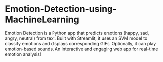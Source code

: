 # Emotion-Detection-using-MachineLearning
Emotion Detection is a Python app that predicts emotions (happy, sad, angry, neutral) from text. Built with Streamlit, it uses an SVM model to classify emotions and displays corresponding GIFs. Optionally, it can play emotion-based sounds. An interactive and engaging web app for real-time emotion analysis!
